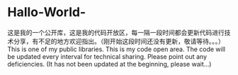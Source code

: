 # Hallo-World-
这是我的一个公开库，这是我的代码开放区，每一隔一段时间都会更新代码进行技术分享，有不足的地方欢迎指出。（刚开始这段时间还没有更新，敬请等待。。。）This is one of my public libraries. This is my code open area. The code will be updated every interval for technical sharing. Please point out any deficiencies. (It has not been updated at the beginning, please wait...)
